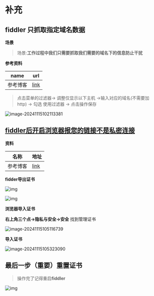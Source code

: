 





# 补充 

## fiddler 只抓取指定域名数据

**场景**

> 场景:**工作过程中我们只需要抓取我们需要的域名下的信息防止干扰**

**参考资料**

| name     | url                                                          |
| -------- | ------------------------------------------------------------ |
| 参考博客 | [link](https://blog.csdn.net/testManger/article/details/82691193) |



> 点击菜单的过滤器-> 调整仅显示以下主机 ->输入对应的域名(不需要加 http)  -> 勾选 使用过滤器  -> 点击操作保存

![image-20241115102113381](https://gitee.com/yaolliuyang/blogImages/raw/master/blogImages/image-20241115102113381.png)

## [fiddler后开启浏览器报您的链接不是私密连接](https://www.cnblogs.com/shaddock/p/15239220.html)

**资料**

| 名称     | 地址                                                  |
| -------- | ----------------------------------------------------- |
| 参考博客 | [link](https://www.cnblogs.com/adam012019/p/18096062) |



**fidder导出证书**

![img](https://gitee.com/yaolliuyang/blogImages/raw/master/blogImages/1570232-20240326102434437-384464255.png)



![img](https://gitee.com/yaolliuyang/blogImages/raw/master/blogImages/1570232-20240326102518365-1356180797.png)

**浏览器导入证书**

**右上角三个点->隐私与安全->安全**   找到管理证书

![image-20241115105116739](https://gitee.com/yaolliuyang/blogImages/raw/master/blogImages/image-20241115105116739.png)

**导入证书**

![image-20241115105323090](https://gitee.com/yaolliuyang/blogImages/raw/master/blogImages/image-20241115105323090.png)

## 最后一步（重要）重置证书

> 操作完了记得重启**fiddler**

![img](https://gitee.com/yaolliuyang/blogImages/raw/master/blogImages/1570232-20240326103409468-637844980.png)